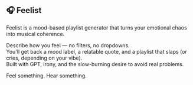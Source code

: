 ## 🎧 Feelist

Feelist is a mood-based playlist generator that turns your emotional chaos into musical coherence.

Describe how you feel — no filters, no dropdowns.  
You'll get back a mood label, a relatable quote, and a playlist that slaps (or cries, depending on your vibe).  
Built with GPT, irony, and the slow-burning desire to avoid real problems.

Feel something. Hear something.
